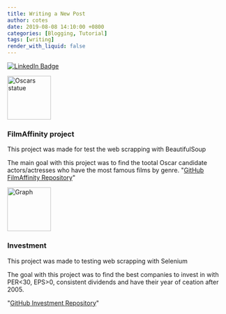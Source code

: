 ```yaml
---
title: Writing a New Post
author: cotes
date: 2019-08-08 14:10:00 +0800
categories: [Blogging, Tutorial]
tags: [writing]
render_with_liquid: false
---
```


[![LinkedIn Badge](https://img.shields.io/badge/LinkedIn-Profile-informational?style=flat&logo=linkedin&logoColor=white&color=0D76A8)](https://www.linkedin.com/in/braydon-coyer/)

<a target="blank"><img align="center" src="https://images.pexels.com/photos/12282183/pexels-photo-12282183.jpeg?auto=compress&cs=tinysrgb&w=1260&h=750&dpr=2" alt= "Oscars statue" height="100" /></a>
### FilmAffinity project

This project was made for test the web scrapping with BeautifulSoup

The main goal with this project was to find the tootal Oscar candidate actors/actresses who have the most famous films by genre.
"[GitHub FilmAffinity Repository](https://github.com/GabrielFersPin/FilmAfinnity-Project.git)"

<a target="blank"><img align="center" src="https://images.pexels.com/photos/210607/pexels-photo-210607.jpeg?auto=compress&cs=tinysrgb&w=1260&h=750&dpr=2" alt= "Graph" height="100" /></a>
### Investment

This project was made to testing web scrapping with Selenium

The goal with this project was to find the best companies to invest in with PER<30, EPS>0, consistent dividends and have their year of ceation after 2005.

"[GitHub Investment Repository](https://github.com/GabrielFersPin/BestInvestment.git)"
